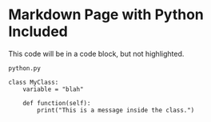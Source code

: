 <!--- GENERATED FILE, DO NOT EDIT --->
# Markdown Page with Python Included

This code will be in a code block, but not highlighted.

<code>python.py</code>
```
class MyClass:
    variable = "blah"

    def function(self):
        print("This is a message inside the class.")
```
